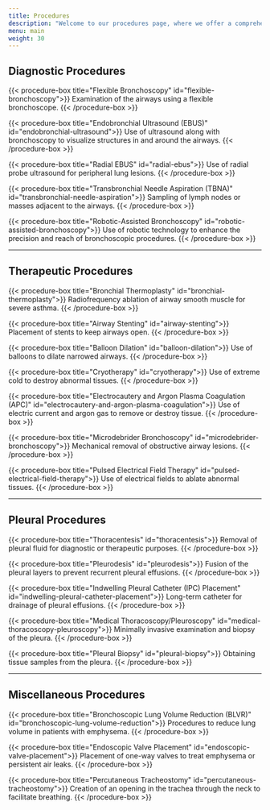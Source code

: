 ```yaml
---
title: Procedures
description: "Welcome to our procedures page, where we offer a comprehensive list of advanced medical services available at Avera St. Luke’s Hospital. Explore our cutting-edge treatments designed to enhance patient care and outcomes."
menu: main
weight: 30
---
```



## Diagnostic Procedures

{{< procedure-box title="Flexible Bronchoscopy" id="flexible-bronchoscopy">}}
Examination of the airways using a flexible bronchoscope.
{{< /procedure-box >}}

{{< procedure-box title="Endobronchial Ultrasound (EBUS)" id="endobronchial-ultrasound">}}
Use of ultrasound along with bronchoscopy to visualize structures in and around the airways.
{{< /procedure-box >}}

{{< procedure-box title="Radial EBUS" id="radial-ebus">}}
Use of radial probe ultrasound for peripheral lung lesions.
{{< /procedure-box >}}

{{< procedure-box title="Transbronchial Needle Aspiration (TBNA)" id="transbronchial-needle-aspiration">}}
Sampling of lymph nodes or masses adjacent to the airways.
{{< /procedure-box >}}

{{< procedure-box title="Robotic-Assisted Bronchoscopy" id="robotic-assisted-bronchoscopy">}}
Use of robotic technology to enhance the precision and reach of bronchoscopic procedures.
{{< /procedure-box >}}


---


## Therapeutic Procedures

{{< procedure-box title="Bronchial Thermoplasty" id="bronchial-thermoplasty">}}
Radiofrequency ablation of airway smooth muscle for severe asthma.
{{< /procedure-box >}}

{{< procedure-box title="Airway Stenting" id="airway-stenting">}}
Placement of stents to keep airways open.
{{< /procedure-box >}}

{{< procedure-box title="Balloon Dilation" id="balloon-dilation">}}
Use of balloons to dilate narrowed airways.
{{< /procedure-box >}}

{{< procedure-box title="Cryotherapy" id="cryotherapy">}}
Use of extreme cold to destroy abnormal tissues.
{{< /procedure-box >}}

{{< procedure-box title="Electrocautery and Argon Plasma Coagulation (APC)" id="electrocautery-and-argon-plasma-coagulation">}}
Use of electric current and argon gas to remove or destroy tissue.
{{< /procedure-box >}}

{{< procedure-box title="Microdebrider Bronchoscopy" id="microdebrider-bronchoscopy">}}
Mechanical removal of obstructive airway lesions.
{{< /procedure-box >}}

{{< procedure-box title="Pulsed Electrical Field Therapy" id="pulsed-electrical-field-therapy">}}
Use of electrical fields to ablate abnormal tissues.
{{< /procedure-box >}}


---


## Pleural Procedures

{{< procedure-box title="Thoracentesis" id="thoracentesis">}}
Removal of pleural fluid for diagnostic or therapeutic purposes.
{{< /procedure-box >}}

{{< procedure-box title="Pleurodesis" id="pleurodesis">}}
Fusion of the pleural layers to prevent recurrent pleural effusions.
{{< /procedure-box >}}

{{< procedure-box title="Indwelling Pleural Catheter (IPC) Placement" id="indwelling-pleural-catheter-placement">}}
Long-term catheter for drainage of pleural effusions.
{{< /procedure-box >}}

{{< procedure-box title="Medical Thoracoscopy/Pleuroscopy" id="medical-thoracoscopy-pleuroscopy">}}
Minimally invasive examination and biopsy of the pleura.
{{< /procedure-box >}}

{{< procedure-box title="Pleural Biopsy" id="pleural-biopsy">}}
Obtaining tissue samples from the pleura.
{{< /procedure-box >}}


---


## Miscellaneous Procedures

{{< procedure-box title="Bronchoscopic Lung Volume Reduction (BLVR)" id="bronchoscopic-lung-volume-reduction">}}
Procedures to reduce lung volume in patients with emphysema.
{{< /procedure-box >}}

{{< procedure-box title="Endoscopic Valve Placement" id="endoscopic-valve-placement">}}
Placement of one-way valves to treat emphysema or persistent air leaks.
{{< /procedure-box >}}

{{< procedure-box title="Percutaneous Tracheostomy" id="percutaneous-tracheostomy">}}
Creation of an opening in the trachea through the neck to facilitate breathing.
{{< /procedure-box >}}



